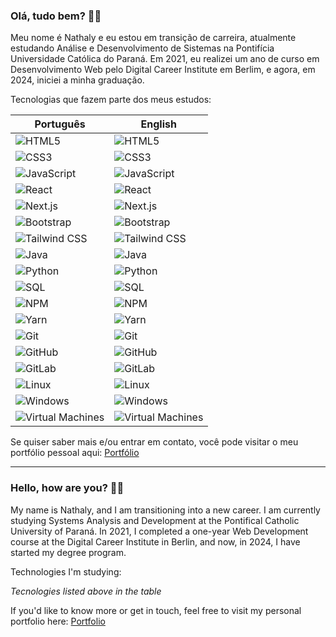### Olá, tudo bem? 👋🏼

Meu nome é Nathaly e eu estou em transição de carreira, atualmente estudando Análise e Desenvolvimento de Sistemas na Pontifícia Universidade Católica do Paraná.
Em 2021, eu realizei um ano de curso em Desenvolvimento Web pelo Digital Career Institute em Berlim, e agora, em 2024, iniciei a minha graduação.

Tecnologias que fazem parte dos meus estudos:

| Português           | English              |
|---------------------|----------------------|
| ![HTML5](https://img.shields.io/badge/html5-%23E34F26.svg?style=for-the-badge&logo=html5&logoColor=white)       | ![HTML5](https://img.shields.io/badge/html5-%23E34F26.svg?style=for-the-badge&logo=html5&logoColor=white)       |
| ![CSS3](https://img.shields.io/badge/css3-%231572B6.svg?style=for-the-badge&logo=css3&logoColor=white)           | ![CSS3](https://img.shields.io/badge/css3-%231572B6.svg?style=for-the-badge&logo=css3&logoColor=white)           |
| ![JavaScript](https://img.shields.io/badge/javascript-%23323330.svg?style=for-the-badge&logo=javascript&logoColor=%23F7DF1E) | ![JavaScript](https://img.shields.io/badge/javascript-%23323330.svg?style=for-the-badge&logo=javascript&logoColor=%23F7DF1E) |
| ![React](https://img.shields.io/badge/react-%2320232a.svg?style=for-the-badge&logo=react&logoColor=%2361DAFB)     | ![React](https://img.shields.io/badge/react-%2320232a.svg?style=for-the-badge&logo=react&logoColor=%2361DAFB)     |
| ![Next.js](https://img.shields.io/badge/Next.js-black?style=for-the-badge&logo=next.js&logoColor=white)           | ![Next.js](https://img.shields.io/badge/Next.js-black?style=for-the-badge&logo=next.js&logoColor=white)           |
| ![Bootstrap](https://img.shields.io/badge/Bootstrap-%23752B7F.svg?style=for-the-badge&logo=bootstrap&logoColor=white) | ![Bootstrap](https://img.shields.io/badge/Bootstrap-%23752B7F.svg?style=for-the-badge&logo=bootstrap&logoColor=white) |
| ![Tailwind CSS](https://img.shields.io/badge/Tailwind%20CSS-06B6D4.svg?style=for-the-badge&logo=tailwind-css&logoColor=white) | ![Tailwind CSS](https://img.shields.io/badge/Tailwind%20CSS-06B6D4.svg?style=for-the-badge&logo=tailwind-css&logoColor=white) |
| ![Java](https://img.shields.io/badge/Java-%23E34F26.svg?style=for-the-badge&logo=java&logoColor=white)           | ![Java](https://img.shields.io/badge/Java-%23E34F26.svg?style=for-the-badge&logo=java&logoColor=white)           |
| ![Python](https://img.shields.io/badge/Python-%2335766E.svg?style=for-the-badge&logo=python&logoColor=white)     | ![Python](https://img.shields.io/badge/Python-%2335766E.svg?style=for-the-badge&logo=python&logoColor=white)     |
| ![SQL](https://img.shields.io/badge/SQL-%230A0FFF.svg?style=for-the-badge&logo=postgresql&logoColor=white)        | ![SQL](https://img.shields.io/badge/SQL-%230A0FFF.svg?style=for-the-badge&logo=postgresql&logoColor=white)        |
| ![NPM](https://img.shields.io/badge/NPM-%23000000.svg?style=for-the-badge&logo=npm&logoColor=white)              | ![NPM](https://img.shields.io/badge/NPM-%23000000.svg?style=for-the-badge&logo=npm&logoColor=white)              |
| ![Yarn](https://img.shields.io/badge/Yarn-%232C8EBB.svg?style=for-the-badge&logo=yarn&logoColor=white)            | ![Yarn](https://img.shields.io/badge/Yarn-%232C8EBB.svg?style=for-the-badge&logo=yarn&logoColor=white)            |
| ![Git](https://img.shields.io/badge/git-%23F05033.svg?style=for-the-badge&logo=git&logoColor=white)              | ![Git](https://img.shields.io/badge/git-%23F05033.svg?style=for-the-badge&logo=git&logoColor=white)              |
| ![GitHub](https://img.shields.io/badge/github-%23121011.svg?style=for-the-badge&logo=github&logoColor=white)     | ![GitHub](https://img.shields.io/badge/github-%23121011.svg?style=for-the-badge&logo=github&logoColor=white)     |
| ![GitLab](https://img.shields.io/badge/gitlab-%23181717.svg?style=for-the-badge&logo=gitlab&logoColor=white)     | ![GitLab](https://img.shields.io/badge/gitlab-%23181717.svg?style=for-the-badge&logo=gitlab&logoColor=white)     |
| ![Linux](https://img.shields.io/badge/Linux-%23000000.svg?style=for-the-badge&logo=linux&logoColor=white)        | ![Linux](https://img.shields.io/badge/Linux-%23000000.svg?style=for-the-badge&logo=linux&logoColor=white)        |
| ![Windows](https://img.shields.io/badge/Windows-%230A0FFF.svg?style=for-the-badge&logo=windows&logoColor=white)  | ![Windows](https://img.shields.io/badge/Windows-%230A0FFF.svg?style=for-the-badge&logo=windows&logoColor=white)  |
| ![Virtual Machines](https://img.shields.io/badge/VMs-%233A3A3A.svg?style=for-the-badge&logo=vmware&logoColor=white) | ![Virtual Machines](https://img.shields.io/badge/VMs-%233A3A3A.svg?style=for-the-badge&logo=vmware&logoColor=white) |

Se quiser saber mais e/ou entrar em contato, você pode visitar o meu portfólio pessoal aqui: [Portfólio](https://nathcolombo-react-personal-portfolio.netlify.app)

---

### Hello, how are you? 👋🏼

My name is Nathaly, and I am transitioning into a new career. I am currently studying Systems Analysis and Development at the Pontifical Catholic University of Paraná.
In 2021, I completed a one-year Web Development course at the Digital Career Institute in Berlin, and now, in 2024, I have started my degree program.

Technologies I'm studying:

*Tecnologies listed above in the table*

If you'd like to know more or get in touch, feel free to visit my personal portfolio here: [Portfolio](https://nathcolombo-react-personal-portfolio.netlify.app)
